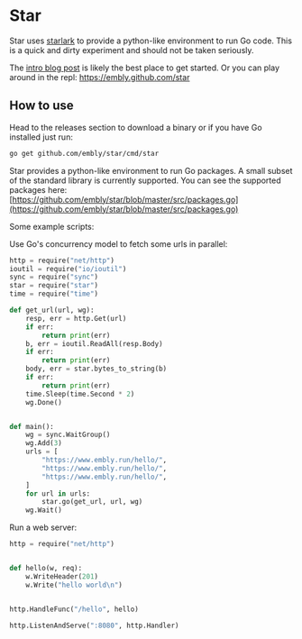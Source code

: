 # Star

Star uses [starlark](https://github.com/google/starlark-go) to provide a python-like environment to run Go code. This is a quick and dirty experiment and should not be taken seriously.

The [intro blog post](https://embly.run/star) is likely the best place to get started. Or you can play around in the repl: https://embly.github.com/star

## How to use

Head to the releases section to download a binary or if you have Go installed just run:
```bash
go get github.com/embly/star/cmd/star
```

Star provides a python-like environment to run Go packages. A small subset of the standard library is currently supported. You can see the supported packages here: [https://github.com/embly/star/blob/master/src/packages.go](https://github.com/embly/star/blob/master/src/packages.go)

Some example scripts:

Use Go's concurrency model to fetch some urls in parallel:
```python
http = require("net/http")
ioutil = require("io/ioutil")
sync = require("sync")
star = require("star")
time = require("time")

def get_url(url, wg):
    resp, err = http.Get(url)
    if err:
        return print(err)
    b, err = ioutil.ReadAll(resp.Body)
    if err:
        return print(err)
    body, err = star.bytes_to_string(b)
    if err:
        return print(err)
    time.Sleep(time.Second * 2)
    wg.Done()


def main():
    wg = sync.WaitGroup()
    wg.Add(3)
    urls = [
        "https://www.embly.run/hello/",
        "https://www.embly.run/hello/",
        "https://www.embly.run/hello/",
    ]
    for url in urls:
        star.go(get_url, url, wg)
    wg.Wait()
```


Run a web server:

```python
http = require("net/http")


def hello(w, req):
    w.WriteHeader(201)
    w.Write("hello world\n")


http.HandleFunc("/hello", hello)

http.ListenAndServe(":8080", http.Handler)
```
